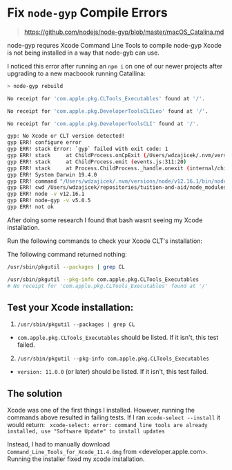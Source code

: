 # Fix `node-gyp` Compile Errors

> <https://github.com/nodejs/node-gyp/blob/master/macOS_Catalina.md>

node-gyp requres Xcode Command Line Tools to compile node-gyp
Xcode is not being installed in a way that node-gyb can use.

I noticed this error after running an `npm i` on one of our newer projects after upgrading to a new macboook running Catallina:
```bash
> node-gyp rebuild

No receipt for 'com.apple.pkg.CLTools_Executables' found at '/'.

No receipt for 'com.apple.pkg.DeveloperToolsCLILeo' found at '/'.

No receipt for 'com.apple.pkg.DeveloperToolsCLI' found at '/'.

gyp: No Xcode or CLT version detected!
gyp ERR! configure error
gyp ERR! stack Error: `gyp` failed with exit code: 1
gyp ERR! stack     at ChildProcess.onCpExit (/Users/wdzajicek/.nvm/versions/node/v12.16.1/lib/node_modules/npm/node_modules/node-gyp/lib/configure.js:351:16)
gyp ERR! stack     at ChildProcess.emit (events.js:311:20)
gyp ERR! stack     at Process.ChildProcess._handle.onexit (internal/child_process.js:275:12)
gyp ERR! System Darwin 19.4.0
gyp ERR! command "/Users/wdzajicek/.nvm/versions/node/v12.16.1/bin/node" "/Users/wdzajicek/.nvm/versions/node/v12.16.1/lib/node_modules/npm/node_modules/node-gyp/bin/node-gyp.js" "rebuild"
gyp ERR! cwd /Users/wdzajicek/repositories/tuition-and-aid/node_modules/fsevents
gyp ERR! node -v v12.16.1
gyp ERR! node-gyp -v v5.0.5
gyp ERR! not ok
```

After doing some research I found that bash wasnt seeing my Xcode installation.

Run the following commands to check your Xcode CLT's installation:

The following command returned nothing:
```bash
/usr/sbin/pkgutil --packages | grep CL
```

```bash
/usr/sbin/pkgutil --pkg-info com.apple.pkg.CLTools_Executables
# No receipt for 'com.apple.pkg.CLTools_Executables' found at '/'
```

## Test your Xcode installation:

1. `/usr/sbin/pkgutil --packages | grep CL`
  - `com.apple.pkg.CLTools_Executables` should be listed. If it isn't, this test failed.
2. `/usr/sbin/pkgutil --pkg-info com.apple.pkg.CLTools_Executables`
  - `version: 11.0.0` (or later) should be listed. If it isn't, this test failed.

## The solution

Xcode was one of the first things I installed. However, running the commands above resulted in failing tests.
If I ran `xcode-select --install` it would return: ` xcode-select: error: command line tools are already installed, use "Software Update" to install updates`

Instead, I had to manually download `Command_Line_Tools_for_Xcode_11.4.dmg` from <developer.apple.com>.
Running the installer fixed my xcode installation.
